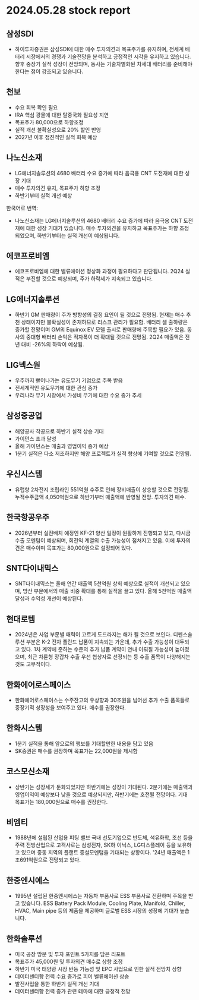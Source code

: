 # 2024.05.28 stock report
## 삼성SDI
- 하이투자증권은 삼성SDI에 대한 매수 투자의견과 목표주가를 유지하며, 전세계 배터리 시장에서의 경쟁과 기술전망을 분석하고 긍정적인 시각을 유지하고 있습니다. 향후 중장기 실적 성장이 전망되며, 동사는 기술차별화된 차세대 배터리를 준비해야 한다는 점이 강조되고 있습니다.
## 천보
- 수요 회복 확인 필요
- IRA 핵심 광물에 대한 탈중국화 필요성 지연
- 목표주가 80,000으로 하향조정
- 실적 개선 불확실성으로 20% 할인 반영
- 2027년 이후 점진적인 실적 회복 예상
## 나노신소재
- LG에너지솔루션의 4680 배터리 수요 증가에 따라 음극용 CNT 도전재에 대한 성장 기대
- 매수 투자의견 유지, 목표주가 하향 조정
- 하반기부터 실적 개선 예상

한국어로 번역:
- 나노신소재는 LG에너지솔루션의 4680 배터리 수요 증가에 따라 음극용 CNT 도전재에 대한 성장 기대가 있습니다. 매수 투자의견을 유지하고 목표주가는 하향 조정되었으며, 하반기부터는 실적 개선이 예상됩니다.
## 에코프로비엠
- 에코프로비엠에 대한 밸류에이션 정상화 과정이 필요하다고 판단됩니다. 2Q24 실적은 부진할 것으로 예상되며, 주가 하락세가 지속되고 있습니다.
## LG에너지솔루션
- 하반기 GM 판매량이 주가 방향성의 결정 요인이 될 것으로 전망됨. 현재는 매수 추천 상태이지만 불확실성이 존재하므로 리스크 관리가 필요함. 배터리 셀 출하량은 증가할 전망이며 GM의 Equinox EV 모델 출시로 판매량에 주목할 필요가 있음. 동사의 중대형 배터리 손익은 적자폭이 더 확대될 것으로 전망됨. 2Q24 매출액은 전년 대비 -26%의 하락이 예상됨.
## LIG넥스원
- 우주까지 뻗어나가는 유도무기 기업으로 주목 받음
- 전세계적인 유도무기에 대한 관심 증가
- 우리나라 무기 시장에서 가성비 무기에 대한 수요 증가 추세
## 삼성중공업
- 해양공사 착공으로 하반기 실적 상승 기대
- 가이던스 초과 달성
- 올해 가이던스는 매출과 영업이익 증가 예상
- 1분기 실적은 다소 저조하지만 해양 프로젝트가 실적 향상에 기여할 것으로 전망됨.
## 우신시스템
- 유럽향 2차전지 조립라인 551억원 수주로 인해 장비매출이 상승할 것으로 전망됨. 누적수주금액 4,050억원으로 하반기부터 매출액에 반영될 전망. 투자의견 매수.
## 한국항공우주
- 2026년부터 실전배치 예정인 KF-21 양산 일정이 원활하게 진행되고 있고, 다시금 수출 모멘텀이 예상되며, 회전익 계열의 수출 가능성이 점쳐지고 있음. 이에 투자의견은 매수이며 목표가는 80,000원으로 설정되어 있다.
## SNT다이내믹스
- SNT다이내믹스는 올해 연간 매출액 5천억원 상회 예상으로 실적이 개선되고 있으며, 방산 부문에서의 매출 비중 확대를 통해 실적을 끌고 있다. 올해 5천억원 매출액 달성과 수익성 개선이 예상된다.
## 현대로템
- 2024년은 사업 부문별 매력이 고르게 도드라지는 해가 될 것으로 보인다. 디펜스솔루션 부분은 K-2 전차 폴란드 납품이 지속되는 가운데, 추가 수출 가능성이 대두되고 있다. 1차 계약에 준하는 수준의 추가 납품 계약이 연내 이뤄질 가능성이 높아졌으며, 최근 차륜형 장갑차 수출 우선 협상자로 선정되는 등 수출 품목이 다양해지는 것도 고무적이다.
## 한화에어로스페이스
- 한화에어로스페이스는 수주잔고의 우상향과 30조원을 넘어선 추가 수출 품목들로 중장기적 성장성을 보여주고 있다. 매수를 권장한다.
## 한화시스템
- 1분기 실적을 통해 앞으로의 행보를 기대할만한 내용을 담고 있음
- SK증권은 매수를 권장하며 목표가는 22,000원을 제시함
## 코스모신소재
- 상반기는 성장세가 둔화되었지만 하반기에는 성장이 기대된다. 2분기에는 매출액과 영업이익이 예상보다 낮을 것으로 예상되지만, 하반기에는 호전될 전망이다. 기대 목표가는 180,000원으로 매수를 권장한다.
## 비엠티
- 1988년에 설립된 산업용 피팅 밸브 국내 선도기업으로 반도체, 석유화학, 조선 등을 주력 전방산업으로 고객사로는 삼성전자, SK하 이닉스, LG디스플레이 등을 보유하고 있으며 중동 지역의 플랜트 증설모멘텀을 기대되는 상황이다. '24년 매출액은 1조691억원으로 전망되고 있다.
## 한중엔시에스
- 1995년 설립된 한중엔시에스는 자동차 부품사로 ESS 부품사로 전환하며 주목을 받고 있습니다. ESS Battery Pack Module, Cooling Plate, Manifold, Chiller, HVAC, Main pipe 등의 제품을 제공하며 글로벌 ESS 시장의 성장에 기대가 높습니다.
## 한화솔루션
- 미국 공장 방문 및 투자 포인트 5가지를 담은 리포트
- 목표주가 45,000원 및 투자의견 매수로 상향 조정
- 하반기 미국 태양광 시장 반등 가능성 및 EPC 사업으로 인한 실적 전망치 상향
- 데이터센터향 전력 수요 증가로 피어 벨류에이션 상승
- 발전사업을 통한 하반기 실적 개선 기대
- 데이터센터향 전력 증가 관련 테마에 대한 긍정적 전망